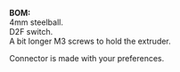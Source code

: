 <b>BOM:</b><br>
4mm steelball.<br>
D2F switch.<br>
A bit longer M3 screws to hold the extruder.<br>


Connector is made with your preferences.
